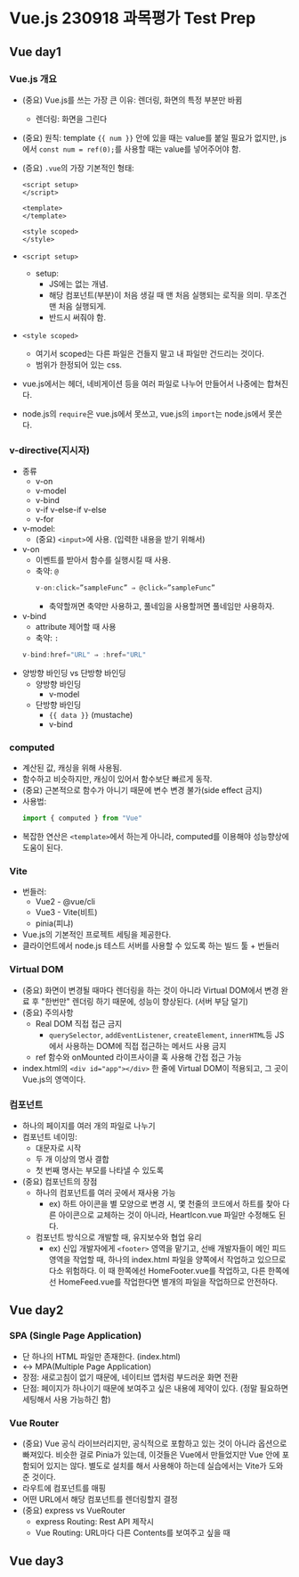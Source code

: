 # Vue.js 230918 과목평가 Test Prep
## Vue day1
### Vue.js 개요
* (중요) Vue.js를 쓰는 가장 큰 이유: 렌더링, 화면의 특정 부분만 바뀜
    * 렌더링: 화면을 그린다
* (중요) 원칙: template ```{{ num }}``` 안에 있을 때는 value를 붙일 필요가 없지만, js에서 ```const num = ref(0);```를 사용할 때는 value를 넣어주어야 함.

* (증요) ```.vue```의 가장 기본적인 형태:
    ```vue
    <script setup>
    </script>

    <template>
    </template>

    <style scoped>
    </style>
    ```
* ```<script setup>```
    * setup:
        * JS에는 없는 개념.
        * 해당 컴포넌트(부분)이 처음 생길 때 맨 처음 실행되는 로직을 의미. 무조건 맨 처음 실행되게.
        * 반드시 써줘야 함.
* ```<style scoped>```
    * 여기서 scoped는 다른 파일은 건들지 말고 내 파일만 건드리는 것이다.
    * 범위가 한정되어 있는 css.
* vue.js에서는 헤더, 네비게이션 등을 여러 파일로 나누어 만들어서 나중에는 합쳐진다.
* node.js의 ```require```은 vue.js에서 못쓰고, vue.js의 ```import```는 node.js에서 못쓴다.

### v-directive(지시자)
* 종류
    * v-on
    * v-model
    * v-bind
    * v-if v-else-if v-else
    * v-for
* v-model:
    * (중요) ```<input>```에 사용. (입력한 내용을 받기 위해서)
* v-on
    * 이벤트를 받아서 함수를 실행시킬 때 사용.
    * 축약: ```@```
        ```js
        v-on:click=”sampleFunc” ⇒ @click=”sampleFunc”
        ```
        * 축약할꺼면 축약만 사용하고, 풀네임을 사용할꺼면 풀네임만 사용하자.
* v-bind
    * attribute 제어할 때 사용
    * 축약: ```:```
    ```js
    v-bind:href="URL" ⇒ :href="URL"
    ```
* 양방향 바인딩 vs 단방향 바인딩
    * 양방향 바인딩
        * v-model
    * 단방향 바인딩
        * ```{{ data }}``` (mustache)
        * v-bind

### computed
* 계산된 값, 캐싱을 위해 사용됨.
* 함수하고 비슷하지만, 캐싱이 있어서 함수보단 빠르게 동작.
* (중요) 근본적으로 함수가 아니기 때문에 변수 변경 불가(side effect 금지)
* 사용법:
    ```js
    import { computed } from "Vue"
    ```
* 복잡한 연산은 ```<template>```에서 하는게 아니라, computed를 이용해야 성능향상에 도움이 된다.

### Vite
* 번들러:
    * Vue2 - @vue/cli
    * Vue3 - Vite(비트)
    * pinia(피냐)
* Vue.js의 기본적인 프로젝트 세팅을 제공한다.
* 클라이언트에서 node.js 테스트 서버를 사용할 수 있도록 하는 빌드 툴 + 번들러

### Virtual DOM
* (중요) 화면이 변경될 때마다 렌더링을 하는 것이 아니라 Virtual DOM에서 변경 완료 후 "한번만" 렌더링 하기 때문에, 성능이 향상된다. (서버 부담 덜기)
* (중요) 주의사항
    * Real DOM 직접 접근 금지
        * ```querySelector```, ```addEventListener```, ```createElement```, ```innerHTML```등 JS에서 사용하는 DOM에 직접 접근하는 메서드 사용 금지
    * ref 함수와 onMounted 라이프사이클 훅 사용해 간접 접근 가능
* index.html의 ```<div id="app"></div>``` 한 줄에 Virtual DOM이 적용되고, 그 곳이 Vue.js의 영역이다.

### 컴포넌트
* 하나의 페이지를 여러 개의 파일로 나누기
* 컴포넌트 네이밍:
    * 대문자로 시작
    * 두 개 이상의 명사 결합
    * 첫 번째 명사는 부모를 나타낼 수 있도록
* (중요) 컴포넌트의 장점
    * 하나의 컴포넌트를 여러 곳에서 재사용 가능
        * ex) 하트 아이콘을 별 모양으로 변경 시, 몇 천줄의 코드에서 하트를 찾아 다른 아이콘으로 교체하는 것이 아니라, HeartIcon.vue 파일만 수정해도 된다.
    * 컴포넌트 방식으로 개발할 때, 유지보수와 협업 유리
        * ex) 신입 개발자에게 ```<footer>``` 영역을 맡기고, 선배 개발자들이 메인 피드 영역을 작업할 때, 하나의 index.html 파일을 양쪽에서 작업하고 있으므로 다소 위험하다. 이 때 한쪽에선 HomeFooter.vue를 작업하고, 다른 한쪽에선 HomeFeed.vue를 작업한다면 별개의 파일을 작업하므로 안전하다.

## Vue day2
### SPA (Single Page Application)
* 단 하나의 HTML 파일만 존재한다. (index.html)
* <-> MPA(Multiple Page Application)
* 장점: 새로고침이 없기 때문에, 네이티브 앱처럼 부드러운 화면 전환
* 단점: 페이지가 하나이기 때문에 보여주고 싶은 내용에 제약이 있다. (정말 필요하면 세팅해서 사용 가능하긴 함)

### Vue Router
* (중요) Vue 공식 라이브러리지만, 공식적으로 포함하고 있는 것이 아니라 옵션으로 빠져있다. 비슷한 걸로 Pinia가 있는데, 이것들은 Vue에서 만들었지만 Vue 안에 포함되어 있지는 않다. 별도로 설치를 해서 사용해야 하는데 실습에서는 Vite가 도와준 것이다.
* 라우트에 컴포넌트를 매핑
* 어떤 URL에서 해당 컴포넌트를 렌더링할지 결정
* (중요) express vs VueRouter
    * express Routing: Rest API 제작시
    * Vue Routing: URL마다 다른 Contents를 보여주고 싶을 때

## Vue day3